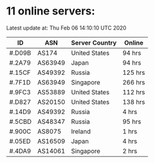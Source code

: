 # 11 online servers:

Latest update at: Thu Feb 06 14:10:10 UTC 2020

| ID | ASN | Server Country | Online |
| -- | --- | -------------- | ------ |
| #.D09B | AS174 | United States | 94 hrs |
| #.2A79 | AS63949 | Japan | 94 hrs |
| #.15CF | AS49392 | Russia | 125 hrs |
| #.7F1D | AS63949 | Singapore | 266 hrs |
| #.9FC3 | AS53889 | United States | 112 hrs |
| #.D827 | AS20150 | United States | 138 hrs |
| #.14D9 | AS49392 | Russia | 4 hrs |
| #.5CBD | AS48347 | Russia | 95 hrs |
| #.900C | AS8075 | Ireland | 1 hrs |
| #.05ED | AS16509 | Japan | 4 hrs |
| #.4DA9 | AS14061 | Singapore | 2 hrs |

